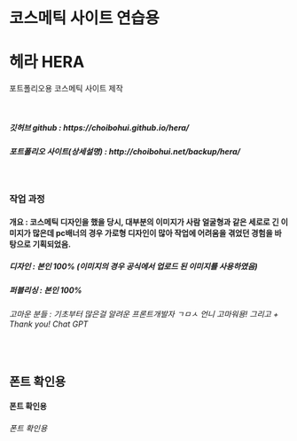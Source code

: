 # 코스메틱 사이트 연습용
<h1>헤라 HERA</h1>
<p>포트폴리오용 코스메틱 사이트 제작</p>
<br>
<h5>깃허브 github : https://choibohui.github.io/hera/</h5>
<h5>포트폴리오 사이트(상세설명) : http://choibohui.net/backup/hera/</h5>
<br>
<h3>작업 과정</h3>
<h4>개요 : 코스메틱 디자인을 했을 당시, 대부분의 이미지가 사람 얼굴형과 같은 세로로 긴 이미지가 많은데 pc배너의 경우 가로형 디자인이 많아 작업에 어려움을 겪었던 경험을 바탕으로 기획되었음.</h4>
<h5>디자인 : 본인 100% (이미지의 경우 공식에서 업로드 된 이미지를 사용하였음)</h5>
<h5>퍼블리싱 : 본인 100%</h5>
<h6>고마운 분들 : 기초부터 많은걸 알려운 프론트개발자 ㄱㅁㅅ 언니 고마워용! 그리고 + Thank you! Chat GPT</h6>





<br>
<h2>폰트 확인용</h2>
<h4>폰트 확인용</h4>
<h6>폰트 확인용</h6>
